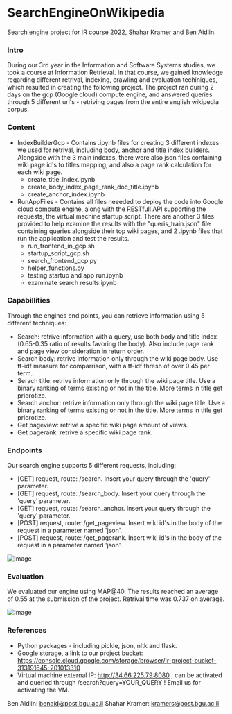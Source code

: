 # SearchEngineOnWikipedia
Search engine project for IR course 2022, Shahar Kramer and Ben Aidlin.

### Intro
During our 3rd year in the Information and Software Systems studies, we took a course at Information Retrieval.
In that course, we gained knowledge regarding different retrival, indexing, crawling and evaluation techiniques,
which resulted in creating the following project. The project ran during 2 days on the gcp (Google cloud) compute engine, and answered queries through 5 different url's - retriving pages from the entire english wikipedia corpus. 

### Content
- IndexBuilderGcp - Contains .ipynb files for creating 3 different indexes we used for retrival, including body, anchor and title index builders. Alongside with the 3 main indexes, there were also json files containing wiki page id's to titles mapping, and also a page rank calculation for each wiki page.
  - create_title_index.ipynb
  - create_body_index_page_rank_doc_title.ipynb
  - create_anchor_index.ipynb
- RunAppFiles - Contains all files neeeded to deploy the code into Google cloud compute engine, along with the RESTfull API supporting the requests, the virtual machine startup script. There are another 3 files provided to help examine the results with the "queris_train.json" file containing queries alongside their top wiki pages, and 2 .ipynb files that run the application and test the results.
  - run_frontend_in_gcp.sh 
  - startup_script_gcp.sh
  - search_frontend_gcp.py
  - helper_functions.py
  - testing startup and app run.ipynb
  - examinate search results.ipynb

### Capabillities
Through the engines end points, you can retrieve information using 5 different techniques:
- Search: retrive information with a query, use both body and title index (0.65-0.35 ratio of results favoring the body). Also include page rank and page view consideration in return order.
- Search body: retrive information only through the wiki page body. Use tf-idf measure for comparrison, with a tf-idf thresh of over 0.45 per term.
- Serach title: retrive information only through the wiki page title. Use a binary ranking of terms existing or not in the title. More terms in title get priorotize.
- Search anchor: retrive information only through the wiki page title. Use a binary ranking of terms existing or not in the title. More terms in title get priorotize.
- Get pageview: retrive a specific wiki page amount of views.
- Get pagerank:  retrive a specific wiki page rank.

### Endpoints
Our search engine supports 5 different requests, including:
- [GET] request, route: /search. Insert your query through the 'query' parameter.
- [GET] request, route: /search_body. Insert your query through the 'query' parameter.
- [GET] request, route: /search_anchor. Insert your query through the 'query' parameter.
- [POST] request, route: /get_pageview. Insert wiki id's in the body of the request in a parameter named 'json'.
- [POST] request, route: /get_pagerank. Insert wiki id's in the body of the request in a parameter named 'json'.

![image](https://user-images.githubusercontent.com/74815296/148820407-131e9453-bba0-4ccf-8f9e-e0c63c2170c4.png)

### Evaluation
We evaluated our engine using MAP@40. The results reached an average of 0.55 at the submission of the project.
Retrival time was 0.737 on average.

![image](https://user-images.githubusercontent.com/74815296/148820529-6de58eeb-72ac-4646-b6b8-b004317ab8ec.png)




### References
- Python packages - including pickle, json, nltk and flask.
- Google storage, a link to our project bucket: https://console.cloud.google.com/storage/browser/ir-project-bucket-313191645-201013310
- Virtual machine external IP: http://34.66.225.79:8080 , can be activated and queried through /search?query=YOUR_QUERY ! Email us for activating the VM.

Ben Aidlin: benaid@post.bgu.ac.il
Shahar Kramer: kramers@post.bgu.ac.il
